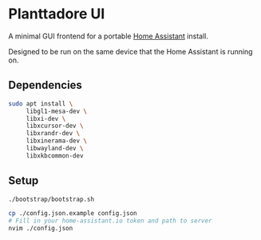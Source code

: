 # Planttadore UI

A minimal GUI frontend for a portable
[Home Assistant](https://www.home-assistant.io/) install.

Designed to be run on the same device that the Home Assistant is running on.

## Dependencies

```bash
sudo apt install \
     libgl1-mesa-dev \
     libxi-dev \
     libxcursor-dev \
     libxrandr-dev \
     libxinerama-dev \
     libwayland-dev \
     libxkbcommon-dev
```

## Setup

```bash
./bootstrap/bootstrap.sh
```

```bash
cp ./config.json.example config.json
# Fill in your home-assistant.io token and path to server
nvim ./config.json
```
